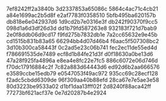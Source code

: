 7ef8242ff2a3840b
3d2337853a65086c
5864c4ac71c4cb21
a84e1699ac2b5d8f
e2af7783f0358510
5bfb495ba620157b
db818e6e042937d6
1d9cd2b7e0316e3f
db242f90370f9cc5
098d1a6d3df26d3d
dd1b79fd587263e8
932183f721d7bab9
2e0f8ddb06d9cd17
f9fd275b7832db1e
7a2cc65632e9e45b
cd1515b831b83a65
66294bb4d07d46b4
f6aac5f507308bc2
3d10b300ca58443f
0c2ad5e23c06b741
fec2ec11de55ed4d
f786691535de7489
ecf8d1b84fe21d3f
d0f18630a0be13d6
47a28f925fa4896a
e8ea4e8fc22e7fc5
886c6072e06d746d
f70dc17916884c2f
7c82a883d64443d6
ed92d6b2aa666576
e3589ccbe15edb79
e0547053f49ac972
935cc69c28ecf128
f2adc5cbdd6309de
96f309aa40b88efd
28ca67e7e5ae3e58
80d3223be9533a02
d1bf1daa13fff02f
2d8240f88aca42ff
77273bf621acf37e
0e7d20287b4e2924
